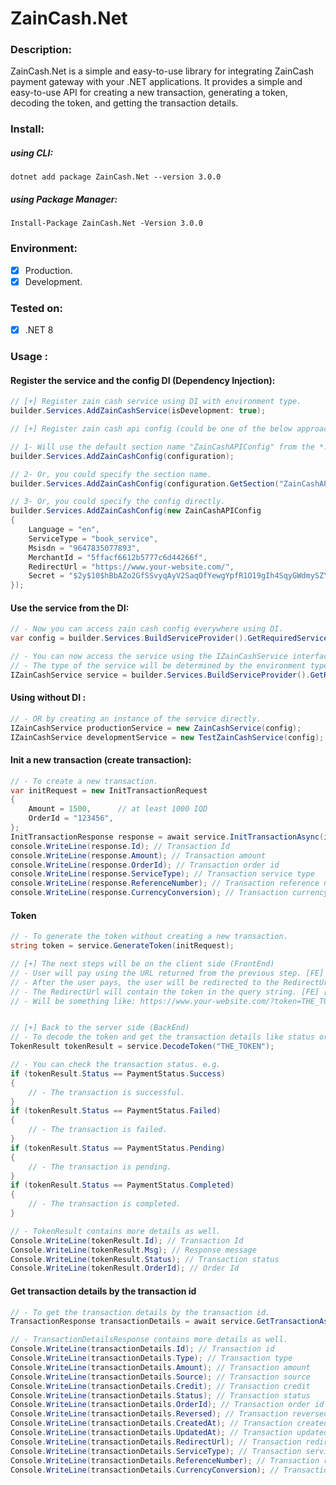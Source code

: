 # ZainCash.Net

### Description:
ZainCash.Net is a simple and easy-to-use library for integrating ZainCash payment gateway with your .NET applications. It provides a simple and easy-to-use API for creating a new transaction, generating a token, decoding the token, and getting the transaction details.

### Install:
##### using CLI:
`dotnet add package ZainCash.Net --version 3.0.0`

##### using Package Manager:
`Install-Package ZainCash.Net -Version 3.0.0`

### Environment:
- [x] Production.
- [x] Development.

### Tested on:
- [x] .NET 8

### Usage :

#### Register the service and the config DI (Dependency Injection):
```csharp
// [+] Register zain cash service using DI with environment type.
builder.Services.AddZainCashService(isDevelopment: true);

// [+] Register zain cash api config (could be one of the below approach).

// 1- Will use the default section name "ZainCashAPIConfig" from the *.json file.
builder.Services.AddZainCashConfig(configuration);

// 2- Or, you could specify the section name.
builder.Services.AddZainCashConfig(configuration.GetSection("ZainCashAPIConfig"));

// 3- Or, you could specify the config directly.
builder.Services.AddZainCashConfig(new ZainCashAPIConfig
{
    Language = "en",
    ServiceType = "book_service",
    Msisdn = "9647835077893",
    MerchantId = "5ffacf6612b5777c6d44266f",
    RedirectUrl = "https://www.your-website.com/",
    Secret = "$2y$10$hBbAZo2GfSSvyqAyV2SaqOfYewgYpfR1O19gIh4SqyGWdmySZYPuS",
});
```

#### Use the service from the DI:
```csharp
// - Now you can access zain cash config everywhere using DI.
var config = builder.Services.BuildServiceProvider().GetRequiredService<ZainCashAPIConfig>();

// - You can now access the service using the IZainCashService interface
// - The type of the service will be determined by the environment type on the service registration.
IZainCashService service = builder.Services.BuildServiceProvider().GetRequiredService<IZainCashService>();
```

#### Using without DI :
```csharp
// - OR by creating an instance of the service directly.
IZainCashService productionService = new ZainCashService(config);
IZainCashService developmentService = new TestZainCashService(config);
```

#### Init a new transaction (create transaction):
```csharp
// - To create a new transaction.
var initRequest = new InitTransactionRequest
{
    Amount = 1500,      // at least 1000 IQD
    OrderId = "123456",
};
InitTransactionResponse response = await service.InitTransactionAsync(initRequest, CancellationToken.None);
console.WriteLine(response.Id); // Transaction Id
console.WriteLine(response.Amount); // Transaction amount
console.WriteLine(response.OrderId); // Transaction order id
console.WriteLine(response.ServiceType); // Transaction service type
console.WriteLine(response.ReferenceNumber); // Transaction reference number
console.WriteLine(response.CurrencyConversion); // Transaction currency conversion
```

#### Token
```csharp
// - To generate the token without creating a new transaction.
string token = service.GenerateToken(initRequest);

// [+] The next steps will be on the client side (FrontEnd)
// - User will pay using the URL returned from the previous step. [FE]
// - After the user pays, the user will be redirected to the RedirectUrl. [FE]
// - The RedirectUrl will contain the token in the query string. [FE] [BE]
// - Will be something like: https://www.your-website.com/?token=THE_TOKEN


// [+] Back to the server side (BackEnd)
// - To decode the token and get the transaction details like status or id.
TokenResult tokenResult = service.DecodeToken("THE_TOKEN");

// - You can check the transaction status. e.g.
if (tokenResult.Status == PaymentStatus.Success)
{
    // - The transaction is successful.
}
if (tokenResult.Status == PaymentStatus.Failed)
{
    // - The transaction is failed.
}
if (tokenResult.Status == PaymentStatus.Pending)
{
    // - The transaction is pending.
}
if (tokenResult.Status == PaymentStatus.Completed)
{
    // - The transaction is completed.
}

// - TokenResult contains more details as well.
Console.WriteLine(tokenResult.Id); // Transaction Id
Console.WriteLine(tokenResult.Msg); // Response message
Console.WriteLine(tokenResult.Status); // Transaction status
Console.WriteLine(tokenResult.OrderId); // Order Id
```

#### Get transaction details by the transaction id
```csharp
// - To get the transaction details by the transaction id.
TransactionResponse transactionDetails = await service.GetTransactionAsync(tokenResult.Id, CancellationToken.None);

// - TransactionDetailsResponse contains more details as well.
Console.WriteLine(transactionDetails.Id); // Transaction id
Console.WriteLine(transactionDetails.Type); // Transaction type
Console.WriteLine(transactionDetails.Amount); // Transaction amount
Console.WriteLine(transactionDetails.Source); // Transaction source
Console.WriteLine(transactionDetails.Credit); // Transaction credit
Console.WriteLine(transactionDetails.Status); // Transaction status
Console.WriteLine(transactionDetails.OrderId); // Transaction order id
Console.WriteLine(transactionDetails.Reversed); // Transaction reversed
Console.WriteLine(transactionDetails.CreatedAt); // Transaction created at
Console.WriteLine(transactionDetails.UpdatedAt); // Transaction updated at
Console.WriteLine(transactionDetails.RedirectUrl); // Transaction redirect url
Console.WriteLine(transactionDetails.ServiceType); // Transaction service type
Console.WriteLine(transactionDetails.ReferenceNumber); // Transaction reference number
Console.WriteLine(transactionDetails.CurrencyConversion); // Transaction currency conversion``
```